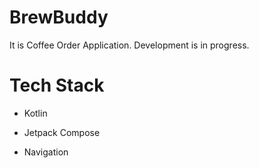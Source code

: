 # BrewBuddy
It is Coffee Order Application. Development is in progress. 

# Tech Stack
 - Kotlin

 - Jetpack Compose

 - Navigation
